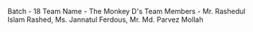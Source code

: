 Batch - 18
Team Name - The Monkey D's
Team Members - Mr. Rashedul Islam Rashed, Ms. Jannatul Ferdous, Mr. Md. Parvez Mollah
